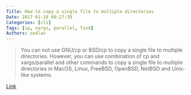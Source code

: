 ```yaml
---
Title: How to copy a single file to multiple directories
Date: 2017-01-18 09:27:39
Categories: [cli]
Tags: [cp, xargs, parallel, find]
Authors: sedlav
---
```


> You can not use GNU/cp or BSD/cp to copy a single file to multiple directories. However, you can use combination of cp and xargs/parallel and other commands to copy a single file to multiple directories in MacOS, Linux, FreeBSD, OpenBSD, NetBSD and Unix-like systems.

[Link](https://www.cyberciti.biz/faq/linux-unix-copy-a-file-to-multiple-directories-using-cp-command/)
